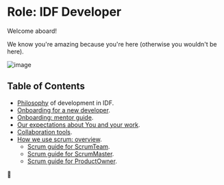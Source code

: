 Role: IDF Developer
===================

Welcome aboard!

We know you're amazing because you're here (otherwise you wouldn't be here).

![image](https://cdn.shopify.com/s/files/1/2297/6885/collections/plain_no_back_235x235@2x.png)

## Table of Contents
 - [Philosophy](../../guides/philosophy.md) of development in IDF.
 - [Onboarding for a new developer](../../guides/onboarding/onboarding.md).
 - [Onboarding: mentor guide](../../guides/onboarding/onboarding__mentor.md).
 - [Our expectations about You and your work](../../guides/expectations.md).
 - [Collaboration tools](../../guides/collaboration-tools.md).
 - [How we use scrum: overview](scrum.md).
    - [Scrum guide for ScrumTeam](scrum__scrumTeam.md).
    - [Scrum guide for ScrumMaster](scrum__scrumMaster.md).
    - [Scrum guide for ProductOwner](scrum__productOwner.md).

🦄
